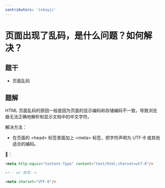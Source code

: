 ```yaml
---
contributors: 'isboyjc'
---
```


# 页面出现了乱码，是什么问题？如何解决？


## 题干

- 页面乱码



## 题解

<!-- ::: details 点我查看题解 -->

HTML 页面乱码的原因一般是因为页面的显示编码和存储编码不一致，导致浏览器无法正确地解析和显示文档中的中文字符。

解决方法：

- 在页面的 \<head> 标签里面加上 \<meta> 标签，把字符声明为 UTF-8 或其他适合的编码。

🌰：

```html
<meta http-equiv="Content-Type" content="text/html;charset=utf-8"/>

<!-- or 简写-->

<meta charset="UTF-8"/>
```


<!-- ::: -->

